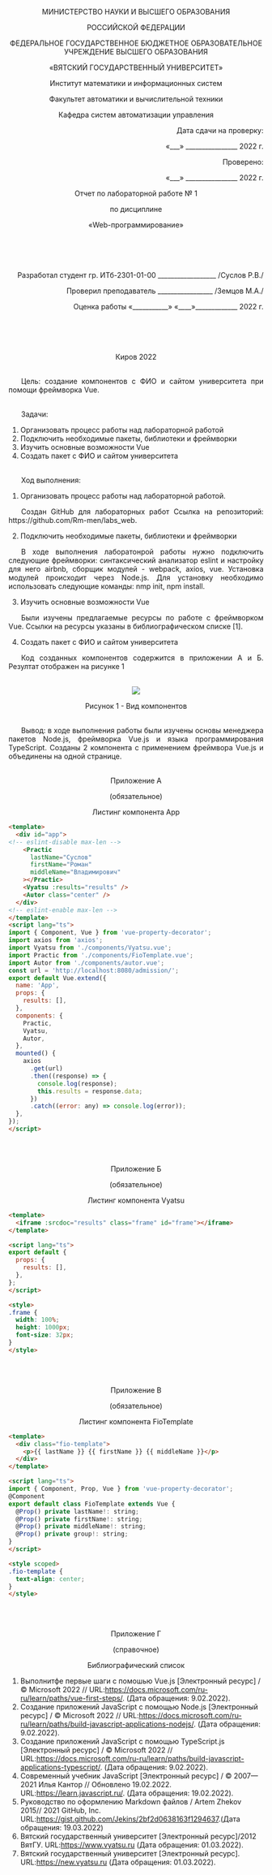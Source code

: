 <p align = center>МИНИСТЕРСТВО НАУКИ И ВЫСШЕГО ОБРАЗОВАНИЯ
<p align = center>РОССИЙСКОЙ ФЕДЕРАЦИИ
<p align = center>ФЕДЕРАЛЬНОЕ ГОСУДАРСТВЕННОЕ БЮДЖЕТНОЕ ОБРАЗОВАТЕЛЬНОЕ УЧРЕЖДЕНИЕ ВЫСШЕГО ОБРАЗОВАНИЯ
<p align = center>«ВЯТСКИЙ ГОСУДАРСТВЕННЫЙ УНИВЕРСИТЕТ»
<p align = center>Институт математики и информационных систем
<p align = center>Факультет автоматики и вычислительной техники
<p align = center>Кафедра систем автоматизации управления
<p align = right>Дата сдачи на проверку:
<p align = right>«___» ________________ 2022 г.
<p align = right>Проверено:
<p align = right>«___» ________________ 2022 г.
<p align = center >Отчет по лабораторной работе № 1
<p align = center>по дисциплине
<p align = center>«Web-программирование»
<br/>
<br/>
<br/>
<br/>
<br/>

<p align = right>Разработал студент гр. ИТб-2301-01-00 __________________ /Суслов Р.В./
<p align = right>Проверил преподаватель _________________ /Земцов М.А./
<p align = right>Оценка работы	«___________» 
«____»_____________ 2022 г.
<br/>
<br/>
<br/>
<br/>
<br/>
<p align = center>Киров 2022
<br/><br/>

<p align = justify style="text-indent: 25px;">Цель: создание компонентов с ФИО и сайтом университета при помощи фреймворка Vue.
<br/><br/>

<p align = justify style="text-indent: 25px;">
Задачи:

1. Организовать процесс работы над лабораторной работой
1. Подключить необходимые пакеты, библиотеки и фреймворки
1. Изучить основные возможности Vue
1. Создать пакет с ФИО и сайтом университета
<br/><br/>

<p align = justify style="text-indent: 25px;">Ход выполнения:

1. Организовать процесс работы над лабораторной работой.
<p align = justify style="text-indent: 25px;">
Создан GitHub для лабораторных работ 
Ссылка на репозиторий: https://github.com/Rm-men/labs_web.

2. Подключить необходимые пакеты, библиотеки и фреймворки
<p align = justify style="text-indent: 25px;">
В ходе выполнения лаборатонрой работы нужно подключить следующие фреймворки: синтаксический  анализатор eslint и настройку для него airbnb, сборщик модулей - webpack, axios, vue. Установка модулей  происходит через Node.js. Для установку необходимо использовать следующие команды: nmp init, npm install.

3. Изучить основные возможности Vue
<p align = justify style="text-indent: 25px;">
Были изучены предлагаемые ресурсы по работе с фреймворком Vue. Ссылки на ресурсы указаны в библиографическом списке [1].

4. Создать пакет с ФИО и сайтом университета
<p align = justify style="text-indent: 25px;">
Код созданных компонентов содержится в приложении A и Б. Резултат отображен на рисунке 1
<br><br>

<p align=center><img src=./src/l1.jpg></p>
<p align = center>Рисунок 1 - Вид компонентов
<br><br>

<p align = justify style="text-indent: 25px;">


<p align = justify style="text-indent: 25px;">Вывод: в ходе выполнения работы были изучены основы менеджера пакетов Node.js, фреймворка Vue.js и языка программирования TypeScript. Созданы 2 компонента с применением фреймвора Vue.js и объединены на одной странице.
<br><br>

<p align = center>Приложение А

<p align = center>(обязательное)
<p align = center> Листинг компонента App


```html
<template>
  <div id="app">
<!-- eslint-disable max-len -->
    <Practic
      lastName="Суслов"
      firstName="Роман"
      middleName="Владимирович"
    ></Practic>
    <Vyatsu :results="results" />
    <Autor class="center" />
  </div>
<!-- eslint-enable max-len -->
</template>
<script lang="ts">
import { Component, Vue } from 'vue-property-decorator';
import axios from 'axios';
import Vyatsu from './components/Vyatsu.vue';
import Practic from './components/FioTemplate.vue';
import Autor from './components/autor.vue';
const url = 'http://localhost:8080/admission/';
export default Vue.extend({
  name: 'App',
  props: {
    results: [],
  },
  components: {
    Practic,
    Vyatsu,
    Autor,
  },
  mounted() {
    axios
      .get(url)
      .then((response) => {
        console.log(response);
        this.results = response.data;
      })
      .catch((error: any) => console.log(error));
  },
});
</script>

```
<br><br>
<p align = center>Приложение Б

<p align = center>(обязательное)
<p align = center> Листинг компонента Vyatsu


```html
<template>
  <iframe :srcdoc="results" class="frame" id="frame"></iframe>
</template>

<script lang="ts">
export default {
  props: {
    results: [],
  },
};
</script>

<style>
.frame {
  width: 100%;
  height: 1000px;
  font-size: 32px;
}
</style>
```
<br><br>
<p align = center>Приложение В

<p align = center>(обязательное)
<p align = center> Листинг компонента FioTemplate


```html
<template>
  <div class="fio-template">
    <p>{{ lastName }} {{ firstName }} {{ middleName }}</p>
  </div>
</template>

<script lang="ts">
import { Component, Prop, Vue } from 'vue-property-decorator';
@Component
export default class FioTemplate extends Vue {
  @Prop() private lastName!: string;
  @Prop() private firstName!: string;
  @Prop() private middleName!: string;
  @Prop() private group!: string;
}
</script>

<style scoped>
.fio-template {
  text-align: center;
}
</style>
```

<br><br>
<p align = center>Приложение Г

<p align = center>(справочное)

<p align = center>Библиографический список

1. Выполнитфе первые шаги с помошью Vue.js [Электронный ресурс] / © Microsoft 2022  // URL:https://docs.microsoft.com/ru-ru/learn/paths/vue-first-steps/. (Дата обращения: 9.02.2022).
1. Создание приложений JavaScript с помощью Node.js [Электронный ресурс] / © Microsoft 2022  // URL:https://docs.microsoft.com/ru-ru/learn/paths/build-javascript-applications-nodejs/. (Дата обращения: 9.02.2022).
1. Создание приложений JavaScript с помощью TypeScript.js [Электронный ресурс] / © Microsoft 2022  // URL:https://docs.microsoft.com/ru-ru/learn/paths/build-javascript-applications-typescript/. (Дата обращения: 9.02.2022).
1. Современный учебник JavaScript [Электронный ресурс] / © 2007—2021 Илья Кантор // Обновлено 19.02.2022. URL:https://learn.javascript.ru/. (Дата обращения: 19.02.2022).
1. Руководство по оформлению Markdown файлов / Artem Zhekov 2015// 2021 GitHub, Inc. URL:<https://gist.github.com/Jekins/2bf2d0638163f1294637>.(Дата обращения: 19.03.2022)
1. Вятский государственный университет [Электронный ресурс]/2012 ВятГУ. URL:<https://www.vyatsu.ru> (Дата обращения: 01.03.2022).
1. Вятский государственный университет [Электронный ресурс]. URL:<https://new.vyatsu.ru> (Дата обращения: 01.03.2022).
